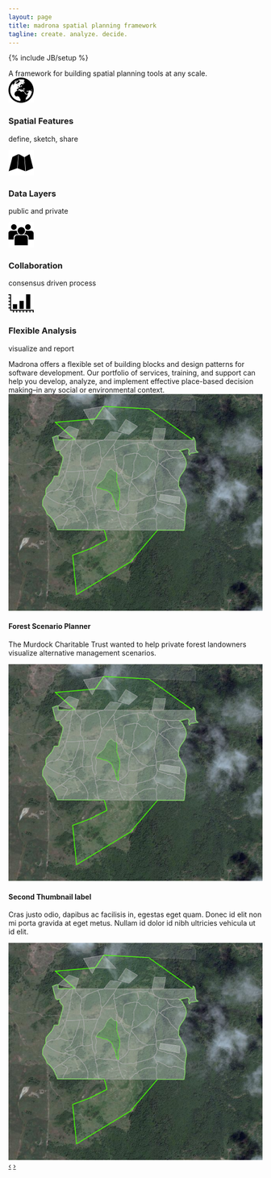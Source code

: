 ```yaml
---
layout: page
title: madrona spatial planning framework
tagline: create. analyze. decide.
---
```

{% include JB/setup %}
<div class="row-fluid">
  <div class="span7">
    <div class="row-fluid">
      <div class="madrona-quote">
        A framework for building spatial planning tools at any scale.
      </div>
    </div>
    <div class="row-fluid bug-row">
      <div class="bugs">
        <div class="bug">
          <div>
            <img src="assets/img/features.png">
            <div class="text" id="features-text">
              <h3>Spatial&nbsp;Features</h3>
              <p>define, sketch, share</p>
            </div>
          </div>
        </div>
        <div class="bug" id="data-layers-bug">
          <div>
            <img src="assets/img/layers.png">
            <div class="text">
              <h3>Data&nbsp;Layers</h3>
              <p>public and private</p>
            </div>
          </div>
        </div>
        <div class="bug">
          <div>
            <img src="assets/img/collaboration.png">
            <div class="text" id="collab-text">
              <h3>Collaboration</h3>
              <p>consensus driven process</p>
            </div>
          </div>
        </div>
        <div class="bug" id="analysis-bug">
          <div>
            <img src="assets/img/analysis.png">
            <div class="text" id="analyis-text">
              <h3>Flexible&nbsp;Analysis</h3>
              <p>visualize and report</p>
            </div>
          </div>
        </div>
      </div>
    </div>
    <div class="row-fluid">
        Madrona offers a flexible set of building blocks and design patterns for software development. Our portfolio of services, training, and support can help you develop, analyze, and implement effective place-based decision making–in any social or environmental context.
    </div>
  </div>
  <div class="span5">
    <div id="showcase" class="carousel">
    <!-- Carousel items -->
      <div class="carousel-inner">
      <div class="active item">
        <img src="assets/img/fsp.png">
        <div class="carousel-caption">
          <h4>Forest Scenario Planner</h4>
          <p>The Murdock Charitable Trust wanted to help private forest landowners visualize alternative management scenarios.</p>
        </div>
      </div>
      <div class="item">
        <img src="assets/img/fsp.png">
        <div class="carousel-caption">
          <h4>Second Thumbnail label</h4>
          <p>Cras justo odio, dapibus ac facilisis in, egestas eget quam. Donec id elit non mi porta gravida at eget metus. Nullam id dolor id nibh ultricies vehicula ut id elit.</p>
        </div>
      </div>
      <div class="item"><img src="assets/img/fsp.png"></div>
    </div>
    <!-- Carousel nav -->
    <a class="carousel-control left" href="#showcase" data-slide="prev">&lsaquo;</a>
    <a class="carousel-control right" href="#showcase" data-slide="next">&rsaquo;</a>
    </div>
   </div>
</div>


<script>
  $(window).load(function() {
    $('.carousel').carousel({
      interval: 8000
    })
    
  });
</script>